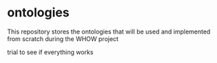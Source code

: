 # ontologies
This repository stores the ontologies that will be used and implemented from scratch during the WHOW project

trial to see if everything works
